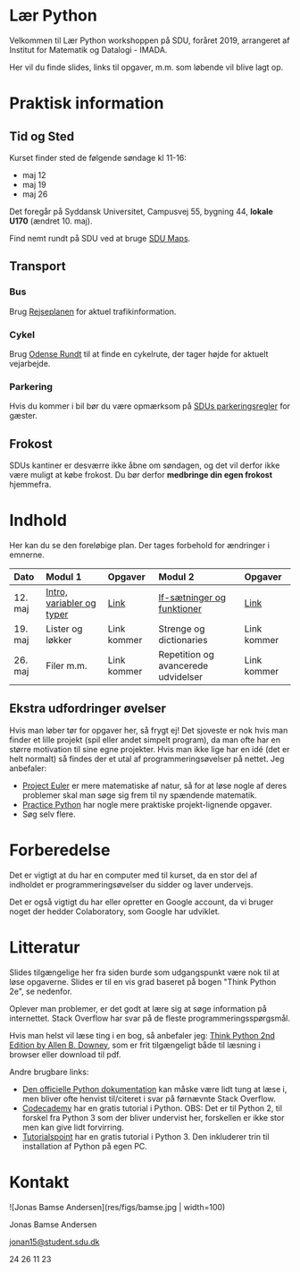 # Lær Python
Velkommen til Lær Python workshoppen på SDU, foråret 2019, arrangeret af Institut for Matematik og Datalogi - IMADA. 

Her vil du finde slides, links til opgaver, m.m. som løbende vil blive lagt op.

# Praktisk information
## Tid og Sted
Kurset finder sted de følgende søndage kl 11-16:
* maj 12
* maj 19
* maj 26

Det foregår på Syddansk Universitet, Campusvej 55, bygning 44, **lokale U170** (ændret 10. maj). 

Find nemt rundt på SDU ved at bruge [SDU Maps](https://clients.mapsindoors.com/sdu/573f26e4bc1f571b08094312/details/563cba39423b7d0540c9adc3).

## Transport
### Bus
Brug [Rejseplanen](https://www.rejseplanen.dk) for aktuel trafikinformation.

### Cykel
Brug [Odense Rundt](https://odenserundt.dk/) til at finde en cykelrute, der tager højde for aktuelt vejarbejde.

### Parkering
Hvis du kommer i bil bør du være opmærksom på [SDUs parkeringsregler](https://www.sdu.dk/da/service/vejviser/odense/p-regler_campusvej) for gæster.

## Frokost
SDUs kantiner er desværre ikke åbne om søndagen, og det vil derfor ikke være muligt at købe frokost. Du bør derfor **medbringe din egen frokost** hjemmefra.


# Indhold
Her kan du se den foreløbige plan. Der tages forbehold for ændringer i emnerne.

| Dato    | Modul 1                                                      | Opgaver                                                                           | Modul 2                                                  | Opgaver                                                                           |
| :---    | :---                                                         | :---                                                                              | :---                                                     | :---                                                                              |
| 12. maj | [Intro, variabler og typer](intro_variable_typer_udtryk.pdf) | [Link](https://colab.research.google.com/drive/1RAvCqGnrOlEWUWDwhPXi4UfUEk-baZZR) | [If-sætninger og funktioner](conditionals_functions.pdf) | [Link](https://colab.research.google.com/drive/1IVVajg37bqMZ03nrdUhN9qPvlhRl57A2) |
| 19. maj | Lister og løkker                                             | Link kommer                                                                       | Strenge og dictionaries                                  | Link kommer                                                                       |
| 26. maj | Filer m.m.                                                   | Link kommer                                                                       | Repetition og avancerede udvidelser                      | Link kommer                                                                       |

## Ekstra udfordringer øvelser
Hvis man løber tør for opgaver her, så frygt ej! Det sjoveste er nok hvis man finder et lille projekt (spil eller andet simpelt program), da man ofte har en større motivation til sine egne projekter. Hvis man ikke lige har en idé (det er helt normalt) så findes der et utal af programmeringsøvelser på nettet. Jeg anbefaler:

* [Project Euler](https://projecteuler.net/) er mere matematiske af natur, så for at løse nogle af deres problemer skal man søge sig frem til ny spændende matematik.
* [Practice Python](https://www.practicepython.org/) har nogle mere praktiske projekt-lignende opgaver.
* Søg selv flere.

# Forberedelse
Det er vigtigt at du har en computer med til kurset, da en stor del af indholdet er programmeringsøvelser du sidder og laver undervejs. 

Det er også vigtigt du har eller opretter en Google account, da vi bruger noget der hedder Colaboratory, som Google har udviklet.


# Litteratur
Slides tilgængelige her fra siden burde som udgangspunkt være nok til at løse opgaverne. Slides er til en vis grad baseret på bogen "Think Python 2e", se nedenfor.

Oplever man problemer, er det godt at lære sig at søge information på internettet. Stack Overflow har svar på de fleste programmeringsspørgsmål.

Hvis man helst vil læse ting i en bog, så anbefaler jeg: [Think Python 2nd Edition by Allen B. Downey](https://greenteapress.com/wp/think-python-2e/), som er frit tilgængeligt både til læsning i browser eller download til pdf.

Andre brugbare links:
* [Den officielle Python dokumentation](https://docs.python.org/3/library/index.html) kan måske være lidt tung at læse i, men bliver ofte henvist til/citeret i svar på førnævnte Stack Overflow.
* [Codecademy](https://www.codecademy.com/learn/learn-python) har en gratis tutorial i Python. OBS: Det er til Python 2, til forskel fra Python 3 som der bliver undervist her, forskellen er ikke stor men kan give lidt forvirring.
* [Tutorialspoint](https://www.tutorialspoint.com/python) har en gratis tutorial i Python 3. Den inkluderer trin til installation af Python på egen PC.

# Kontakt
![Jonas Bamse Andersen](res/figs/bamse.jpg | width=100)

Jonas Bamse Andersen

jonan15@student.sdu.dk

24 26 11 23

